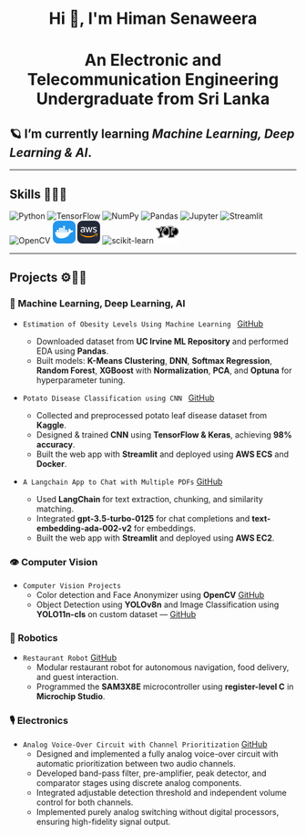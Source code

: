 <h1 align="center"> Hi 👋, I'm Himan Senaweera</h1>
<h1 align="center"> An Electronic and Telecommunication Engineering Undergraduate from Sri Lanka </h1>

## 🪐 I’m currently learning ***Machine Learning, Deep Learning & AI***.  
 ---
## Skills 👨‍💻🤹

<p align="left">

  
  <!-- Runtime / Langs -->
  <img src="https://cdn.jsdelivr.net/gh/devicons/devicon/icons/python/python-original.svg" height="40" alt="Python" />
  <img src="https://cdn.jsdelivr.net/gh/devicons/devicon/icons/tensorflow/tensorflow-original.svg" height="40" alt="TensorFlow" />
  <img src="https://www.svgrepo.com/show/354127/numpy.svg" height="40" alt="NumPy"/>
  <img src="https://pandas.pydata.org/static/img/pandas_mark_white.svg" height="40" alt="Pandas"/>
  <img src="https://cdn.jsdelivr.net/gh/devicons/devicon/icons/jupyter/jupyter-original.svg" height="40" alt="Jupyter" />
  <img src="https://cdn.simpleicons.org/streamlit" height="40" alt="Streamlit" />
  <img src="https://cdn.jsdelivr.net/gh/devicons/devicon/icons/opencv/opencv-original.svg" height="40" alt="OpenCV" />
  <img src="Docker.svg" height="40" alt="Docker" />
  <img src="AWS-Dark.svg" height="40" alt="AWS"/>
  <img src="https://cdn.jsdelivr.net/gh/devicons/devicon/icons/scikitlearn/scikitlearn-original.svg" height="40" alt="scikit-learn"/>
<img src="Yolo.svg" height="40" alt="Yolo"/>


</p>

 ---
 
## Projects ⚙️👨‍💻

### 🧠 Machine Learning, Deep Learning, AI
- `Estimation of Obesity Levels Using Machine Learning ` [GitHub](https://github.com/HimanSenaweera/Model-to-predict-obesity-Level.git)  
  - Downloaded dataset from **UC Irvine ML Repository** and performed EDA using **Pandas**.  
  - Built models: **K-Means Clustering**, **DNN**, **Softmax Regression**, **Random Forest**, **XGBoost** with **Normalization**, **PCA**, and **Optuna** for hyperparameter tuning.  

- `Potato Disease Classification using CNN ` [GitHub](https://github.com/HimanSenaweera/Deep-learning.git)  
  - Collected and preprocessed potato leaf disease dataset from **Kaggle**.  
  - Designed & trained **CNN** using **TensorFlow & Keras**, achieving **98% accuracy**.  
  - Built the web app with **Streamlit** and deployed using **AWS ECS** and **Docker**.  

- `A Langchain App to Chat with Multiple PDFs` [GitHub](https://github.com/HimanSenaweera/Langchain-App-.git)  
  - Used **LangChain** for text extraction, chunking, and similarity matching.  
  - Integrated **gpt-3.5-turbo-0125** for chat completions and **text-embedding-ada-002-v2** for embeddings.  
  - Built the web app with **Streamlit** and deployed using **AWS EC2**.  

### 👁️ Computer Vision
- `Computer Vision Projects`
  - Color detection and Face Anonymizer using **OpenCV** [GitHub](https://github.com/HimanSenaweera/OpenCV-projects.git)  
  - Object Detection using **YOLOv8n** and Image Classification using **YOLO11n-cls** on custom dataset — [GitHub](https://github.com/HimanSenaweera/Face-Anonymizer-using-OpenCV.git)  

### 🤖 Robotics
- `Restaurant Robot` [GitHub](https://github.com/HimanSenaweera/RestaurantRobot.git)  
  - Modular restaurant robot for autonomous navigation, food delivery, and guest interaction.  
  - Programmed the **SAM3X8E** microcontroller using **register-level C** in **Microchip Studio**.

### 🎙️ Electronics
- `Analog Voice-Over Circuit with Channel Prioritization` [GitHub](https://github.com/HimanSenaweera/Analog-Voice-Over-Device.git)  
  - Designed and implemented a fully analog voice-over circuit with automatic prioritization between two audio channels.
  - Developed band-pass filter, pre-amplifier, peak detector, and comparator stages using discrete analog components.
  - Integrated adjustable detection threshold and independent volume control for both channels.
  - Implemented purely analog switching without digital processors, ensuring high-fidelity signal output.


